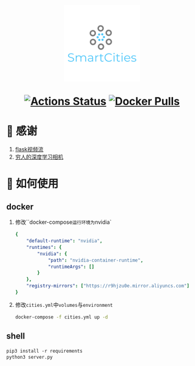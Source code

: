 <h1 align="center">
<img src="img/logo.png" alt="">

[![Actions Status][s0]][l0] [![Docker Pulls][s1]][l1]
</h1>

[s0]: https://github.com/chunibyo-wly/SmartCities/workflows/build/badge.svg
[l0]: https://github.com/chunibyo-wly/SmartCities/actions
[s1]: https://img.shields.io/docker/pulls/chunibyo/cities
[l1]: https://hub.docker.com/r/chunibyo/cities

# :jack_o_lantern: 感谢

1. [flask视频流](https://github.com/miguelgrinberg/flask-video-streaming)
2. [穷人的深度学习相机](https://github.com/burningion/poor-mans-deep-learning-camera)

# :panda_face: 如何使用

## docker

1. 修改``docker-compose`运行环境为`nvidia`

   ```yml
   {
       "default-runtime": "nvidia",
       "runtimes": {
           "nvidia": {
               "path": "nvidia-container-runtime",
               "runtimeArgs": []
           }
       },
       "registry-mirrors": ["https://r9hjzu0e.mirror.aliyuncs.com"]
   }
   ```

2. 修改`cities.yml`中`volumes`与`environment`

    ```bash
    docker-compose -f cities.yml up -d
    ```

## shell

```shell
pip3 install -r requirements
python3 server.py
```



